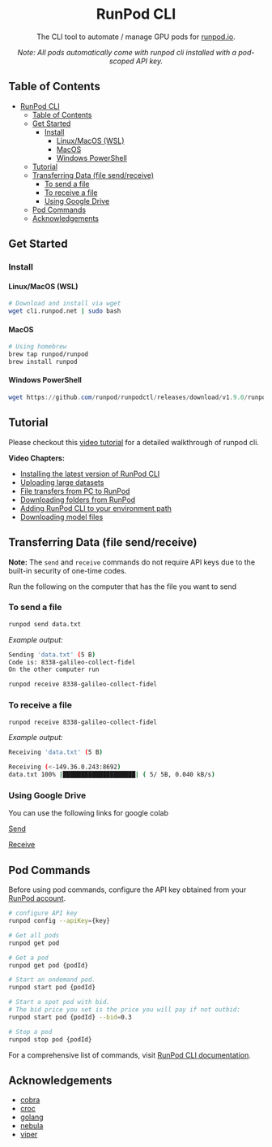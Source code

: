 <div align="center">

# RunPod CLI

The CLI tool to automate / manage GPU pods for [runpod.io](https://runpod.io).

*Note: All pods automatically come with runpod cli installed with a pod-scoped API key.*

</div>

## Table of Contents

- [RunPod CLI](#runpod-cli)
  - [Table of Contents](#table-of-contents)
  - [Get Started](#get-started)
    - [Install](#install)
      - [Linux/MacOS (WSL)](#linuxmacos-wsl)
      - [MacOS](#macos)
      - [Windows PowerShell](#windows-powershell)
  - [Tutorial](#tutorial)
  - [Transferring Data (file send/receive)](#transferring-data-file-sendreceive)
    - [To send a file](#to-send-a-file)
    - [To receive a file](#to-receive-a-file)
    - [Using Google Drive](#using-google-drive)
  - [Pod Commands](#pod-commands)
  - [Acknowledgements](#acknowledgements)

## Get Started

### Install

#### Linux/MacOS (WSL)

```bash
# Download and install via wget
wget cli.runpod.net | sudo bash
```

#### MacOS

```bash
# Using homebrew
brew tap runpod/runpod
brew install runpod
```

#### Windows PowerShell

```powershell
wget https://github.com/runpod/runpodctl/releases/download/v1.9.0/runpod-windows-amd64.exe -O runpod.exe
```

## Tutorial

Please checkout this [video tutorial](https://www.youtube.com/watch?v=QN1vdGhjcRc) for a detailed walkthrough of runpod cli.

**Video Chapters:**

- [Installing the latest version of RunPod CLI](https://www.youtube.com/watch?v=QN1vdGhjcRc&t=1384s)
- [Uploading large datasets](https://www.youtube.com/watch?v=QN1vdGhjcRc&t=2068s)
- [File transfers from PC to RunPod](https://www.youtube.com/watch?v=QN1vdGhjcRc&t=2106s)
- [Downloading folders from RunPod](https://www.youtube.com/watch?v=QN1vdGhjcRc&t=2549s)
- [Adding RunPod CLI to your environment path](https://www.youtube.com/watch?v=QN1vdGhjcRc&t=2589s)
- [Downloading model files](https://www.youtube.com/watch?v=QN1vdGhjcRc&t=4871s)

## Transferring Data (file send/receive)

**Note:** The `send` and `receive` commands do not require API keys due to the built-in security of one-time codes.

Run the following on the computer that has the file you want to send

### To send a file

```bash
runpod send data.txt
```

*Example output:*

 ```bash
Sending 'data.txt' (5 B)
Code is: 8338-galileo-collect-fidel
On the other computer run

runpod receive 8338-galileo-collect-fidel
```

### To receive a file

```bash
runpod receive 8338-galileo-collect-fidel
```

*Example output:*

```bash
Receiving 'data.txt' (5 B)

Receiving (<-149.36.0.243:8692)
data.txt 100% |████████████████████| ( 5/ 5B, 0.040 kB/s)
```

### Using Google Drive

You can use the following links for google colab

[Send](https://colab.research.google.com/drive/1UaODD9iGswnKF7SZfsvwHDGWWwLziOsr#scrollTo=2nlcIAY3gGLt)

[Receive](https://colab.research.google.com/drive/1ot8pODgystx1D6_zvsALDSvjACBF1cj6#scrollTo=RF1bMqhBOpSZ)

## Pod Commands

Before using pod commands, configure the API key obtained from your [RunPod account](https://runpod.io/console/user/settings).

```bash
# configure API key
runpod config --apiKey={key}

# Get all pods
runpod get pod

# Get a pod
runpod get pod {podId}

# Start an ondemand pod.
runpod start pod {podId}

# Start a spot pod with bid.
# The bid price you set is the price you will pay if not outbid:
runpod start pod {podId} --bid=0.3

# Stop a pod
runpod stop pod {podId}
```

For a comprehensive list of commands, visit [RunPod CLI documentation](doc/runpod.md).

## Acknowledgements

- [cobra](https://github.com/spf13/cobra)
- [croc](https://github.com/schollz/croc)
- [golang](https://go.dev/)
- [nebula](https://github.com/slackhq/nebula)
- [viper](https://github.com/spf13/viper)
